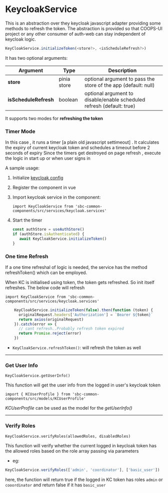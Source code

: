 # KeycloakService

This is an abstraction over they keycloak javascript adapter providing some methods to refresh the token.
The abstraction is provided so that COOPS-UI project or any other consumer of auth-web can stay independent of keycloak logic.

```js
KeyCloakService.initializeToken(<store?>, <isScheduleRefresh?>)
```

It has two optional arguments:

| Argument | Type | Description |
| --- | --- | --- | 
| **store** | pinia store | optional argument to pass the store of the app (default: null)
| **isScheduleRefresh** | boolean | optional argument to disable/enable scheduled refresh (default: true)



It supports two modes for **refreshing the token**


### Timer Mode
   
   In this case , it runs a timer [a plain old javascript settimeout] . It calculates the expiry of current keycloak token and schedules a timeout before 2 seconds of expiry
   Since the timers get destroyed on page refresh , execute the logic in start up or when user signs in
   
   A sample usage:
  
   1. Initialize [keycloak config](../Signin/README.md#keycloak-initialization)

   2. Register the component in vue

   3. Import keycloak service in the component:

      `import KeyCloakService from 'sbc-common-components/src/services/keycloak.services'`

   4. Start the timer
    
        ```js
        const authStore = useAuthStore()
        if (authStore.isAuthenticated) {
           await KeyCloakService.initializeToken()
        }

         ```

### One time Refresh 
   
   
  If a one time refreshal of logic is needed, the service has the method refreshToken() which can be employed.
    
  When KC is initialised using token, the token gets refreshed. So init itself refreshes. The below code will refresh

  `import KeyCloakService from 'sbc-common-components/src/services/keycloak.services'`
    
  ```js
      KeyCloakService.initializeToken(false).then(function (token) {
        originalRequest.headers['Authorization'] = `Bearer ${token}`
        return axios(originalRequest)
      }).catch(error => {
        // cant refresh..Probably refresh token expired
        return Promise.reject(error)
      })
  ```
  

  - `KeyCloakService.refreshToken()`: will refresh the token as well

---

### Get User Info

  ```KeyCloakService.getUserInfo()```

This function will get the user info from the logged in user's keycloak token

`import { KCUserProfile } from 'sbc-common-components/src/models/KCUserProfile'`

*KCUserProfile* can be used as the model for the *getUserInfo()* 

---
### Verify Roles

  ```KeyCloakService.verifyRoles(allowedRoles, disabledRoles)```

This function will verify whether the current logged in keycloak token has the allowed roles based on the role array passing via parameters

- eg: 
```js
KeyCloakService.verifyRoles(['admin', 'coordinator'], ['basic_user'])
```

here, the function will return true if the logged in KC token has roles `admin` or `cooordinator` and return false if it has `basic_user`
